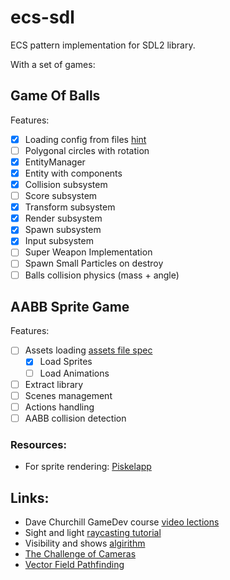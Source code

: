 # ecs-sdl

ECS pattern implementation for SDL2 library. 

With a set of games:

## Game Of Balls

Features:
- [x] Loading config from files [hint](https://youtu.be/b-zZXFObb2o?si=rioryb1QRjwuIIjv&t=5602)
- [ ] Polygonal circles with rotation
- [x] EntityManager
- [x] Entity with components
- [x] Collision subsystem
- [ ] Score subsystem
- [x] Transform subsystem
- [x] Render subsystem
- [x] Spawn subsystem
- [x] Input subsystem
- [ ] Super Weapon Implementation
- [ ] Spawn Small Particles on destroy
- [ ] Balls collision physics (mass + angle)

## AABB Sprite Game

Features:
- [ ] Assets loading [assets file spec](https://www.youtube.com/watch?v=2ilA46JFiX0&list=PL_xRyXins84_Jf-aCh7chj47HR4oZLPwK&index=12)
  - [x] Load Sprites
  - [ ] Load Animations
- [ ] Extract library
- [ ] Scenes management
- [ ] Actions handling
- [ ] AABB collision detection

### Resources:

- For sprite rendering: [Piskelapp](https://www.piskelapp.com/p/create/sprite)

## Links:

- Dave Churchill GameDev course [video lections](https://www.youtube.com/watch?v=hngvIDUMD88&list=PL_xRyXins849E1WPuutEApdyTa0Bfxhzq) 
- Sight and light [raycasting tutorial](https://ncase.me/sight-and-light/)
- Visibility and shows [algirithm](https://www.redblobgames.com/articles/visibility/)
- [The Challenge of Cameras](https://www.youtube.com/watch?v=bHdi5Ar8GXw)
- [Vector Field Pathfinding](https://code.tutsplus.com/understanding-goal-based-vector-field-pathfinding--gamedev-9007t)
